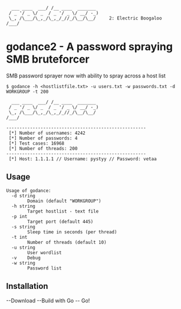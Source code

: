 ```
  ___ ____  ___/ /__ ____  _______    
 / _ '/ _ \/ _  / _ '/ _ \/ __/ -_)   
 \_, /\___/\_,_/\_,_/_//_/\__/\__/     2: Electric Boogaloo
/___/
```


# godance2 - A password spraying SMB bruteforcer

SMB password sprayer
now with ability to spray across a host list

```
$ godance -h <hostlistfile.txt> -u users.txt -w passwords.txt -d WORKGROUP -t 200   
 
  ___ ____  ___/ /__ ____  _______    
 / _ '/ _ \/ _  / _ '/ _ \/ __/ -_)   
 \_, /\___/\_,_/\_,_/_//_/\__/\__/    
/___/

-----------------------------------------------------
 [*] Number of usernames: 4242
 [*] Number of passwords: 4
 [*] Test cases: 16968
 [*] Number of threads: 200
-----------------------------------------------------
 [*] Host: 1.1.1.1 // Username: pystyy // Password: vetaa

```

## Usage


```
Usage of godance:
  -d string
        Domain (default "WORKGROUP")
  -h string
        Target hostlist - text file
  -p int
        Target port (default 445)
  -s string
        Sleep time in seconds (per thread)
  -t int
        Number of threads (default 10)
  -u string
        User wordlist
  -v    Debug
  -w string
        Password list
```

## Installation

  --Download
  --Build with Go
  -- Go!

